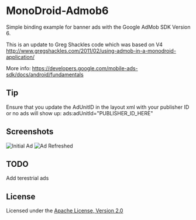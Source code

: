 MonoDroid-Admob6
================

Simple binding example for banner ads with the Google AdMob SDK Version 6. 

This is an update to Greg Shackles code which was based on V4 
http://www.gregshackles.com/2011/02/using-admob-in-a-monodroid-application/

More info: https://developers.google.com/mobile-ads-sdk/docs/android/fundamentals


## Tip
Ensure that you update the AdUnitID in the layout xml with your publisher ID or no ads will show up:
ads:adUnitId="PUBLISHER_ID_HERE"

## Screenshots
![Initial Ad](https://github.com/jamesmontemagno/MonoDroid-Admob6/blob/master/Raw/Screenshots/Ads1.PNG)
![Ad Refreshed](https://github.com/jamesmontemagno/MonoDroid-Admob6/blob/master/Raw/Screenshots/Ads2.PNG)

## TODO
Add terestrial ads

## License
Licensed under the [Apache License, Version 2.0](http://www.apache.org/licenses/LICENSE-2.0.html)